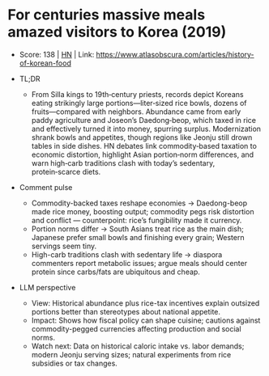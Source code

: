 # For centuries massive meals amazed visitors to Korea (2019)

- Score: 138 | [HN](https://news.ycombinator.com/item?id=45563900) | Link: https://www.atlasobscura.com/articles/history-of-korean-food

- TL;DR
  - From Silla kings to 19th‑century priests, records depict Koreans eating strikingly large portions—liter‑sized rice bowls, dozens of fruits—compared with neighbors. Abundance came from early paddy agriculture and Joseon’s Daedong‑beop, which taxed in rice and effectively turned it into money, spurring surplus. Modernization shrank bowls and appetites, though regions like Jeonju still drown tables in side dishes. HN debates link commodity‑based taxation to economic distortion, highlight Asian portion‑norm differences, and warn high‑carb traditions clash with today’s sedentary, protein‑scarce diets.

- Comment pulse
  - Commodity-backed taxes reshape economies → Daedong-beop made rice money, boosting output; commodity pegs risk distortion and conflict — counterpoint: rice’s fungibility made it currency.
  - Portion norms differ → South Asians treat rice as the main dish; Japanese prefer small bowls and finishing every grain; Western servings seem tiny.
  - High-carb traditions clash with sedentary life → diaspora commenters report metabolic issues; argue meals should center protein since carbs/fats are ubiquitous and cheap.

- LLM perspective
  - View: Historical abundance plus rice-tax incentives explain outsized portions better than stereotypes about national appetite.
  - Impact: Shows how fiscal policy can shape cuisine; cautions against commodity-pegged currencies affecting production and social norms.
  - Watch next: Data on historical caloric intake vs. labor demands; modern Jeonju serving sizes; natural experiments from rice subsidies or tax changes.
